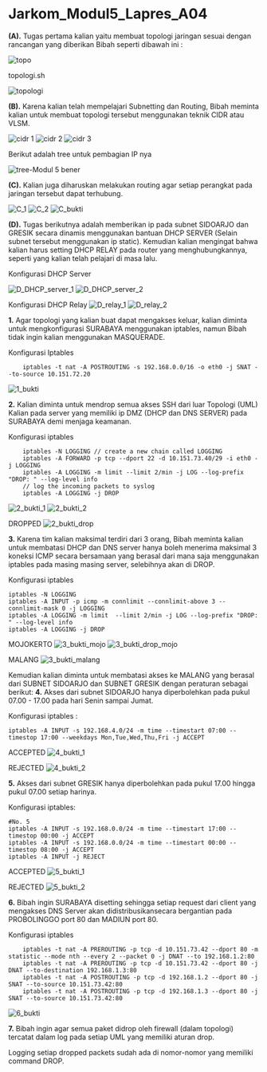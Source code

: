 # Jarkom_Modul5_Lapres_A04

**(A).** Tugas pertama kalian yaitu membuat topologi jaringan sesuai dengan rancangan yang diberikan Bibah seperti dibawah ini :

![topo](img/topo.png)

topologi.sh

![topologi](img/topologi.png)

**(B).** Karena kalian telah mempelajari Subnetting dan Routing, Bibah meminta kalian untuk membuat topologi tersebut menggunakan teknik ​CIDR atau ​VLSM​.

![cidr 1](https://user-images.githubusercontent.com/61299072/103285451-c3369b00-4a10-11eb-8f3f-63ecd37820b7.PNG)
![cidr 2](https://user-images.githubusercontent.com/61299072/103285454-c5005e80-4a10-11eb-952c-9ecf546d5bcf.PNG)
![cidr 3](https://user-images.githubusercontent.com/61299072/103285457-c893e580-4a10-11eb-9aa0-2f834598cefd.PNG)

Berikut adalah tree untuk pembagian IP nya

![tree-Modul 5 bener](https://user-images.githubusercontent.com/61299072/103285503-e5c8b400-4a10-11eb-909f-f6c7375de8b3.jpg)

**(C).** Kalian juga diharuskan melakukan routing agar setiap perangkat pada jaringan tersebut dapat terhubung.

![C_1](img/C_1.png)
![C_2](img/C_2.png)
![C_bukti](img/C_bukti.png)

**(D).** Tugas berikutnya adalah memberikan ip pada subnet ​SIDOARJO dan ​GRESIK secara dinamis menggunakan bantuan DHCP SERVER (Selain subnet tersebut menggunakan ip static). Kemudian kalian mengingat bahwa kalian harus setting DHCP RELAY pada router yang menghubungkannya, seperti yang kalian telah pelajari di masa lalu.

Konfigurasi DHCP Server

![D_DHCP_server_1](img/D_DHCP_server_1.png)
![D_DHCP_server_2](img/D_DHCP_server_2.png)

Konfigurasi DHCP Relay
    ![D_relay_1](img/D_relay_1.png)
    ![D_relay_2](img/D_relay_2.png)

**1.** Agar topologi yang kalian buat dapat mengakses keluar, kalian diminta untuk mengkonfigurasi SURABAYA ​menggunakan iptables, namun Bibah tidak ingin kalian menggunakan MASQUERADE.

Konfigurasi Iptables
```
    iptables -t nat -A POSTROUTING -s 192.168.0.0/16 -o eth0 -j SNAT --to-source 10.151.72.20
```
![1_bukti](img/1_bukti.png)

**2.** Kalian diminta untuk mendrop semua akses SSH dari luar Topologi (UML) Kalian pada server yang memiliki ip DMZ (DHCP dan DNS SERVER) pada ​SURABAYA​ demi menjaga keamanan.

Konfigurasi iptables
```
    iptables -N LOGGING // create a new chain called LOGGING
    iptables -A FORWARD -p tcp --dport 22 -d 10.151.73.40/29 -i eth0 -j LOGGING
    iptables -A LOGGING -m limit --limit 2/min -j LOG --log-prefix "DROP: " --log-level info
    // log the incoming packets to syslog
    iptables -A LOGGING -j DROP
```
![2_bukti_1](img/2_bukti_1.png)
![2_bukti_2](img/2_bukti_2.png)

DROPPED
![2_bukti_drop](img/2_bukti_drop.png)

**3.** Karena tim kalian maksimal terdiri dari 3 orang, Bibah meminta kalian untuk membatasi DHCP dan DNS server hanya boleh menerima maksimal 3 koneksi ICMP secara bersamaan yang berasal dari mana saja menggunakan ​iptables pada masing masing server​, selebihnya akan di DROP.

Konfigurasi iptables
```
iptables -N LOGGING
iptables -A INPUT -p icmp -m connlimit --connlimit-above 3 --connlimit-mask 0 -j LOGGING
iptables -A LOGGING -m limit  --limit 2/min -j LOG --log-prefix "DROP: " --log-level info
iptables -A LOGGING -j DROP

```

MOJOKERTO
![3_bukti_mojo](img/3_bukti_mojo.png)
![3_bukti_drop_mojo](img/3_bukti_drop_mojo.png)

MALANG
![3_bukti_malang](img/3_bukti_malang.png)


Kemudian kalian diminta untuk membatasi akses ke MALANG yang berasal dari SUBNET SIDOARJO dan SUBNET GRESIK dengan peraturan sebagai berikut:
**4.** Akses dari subnet SIDOARJO hanya diperbolehkan pada pukul 07.00 - 17.00 pada hari Senin sampai Jumat.

Konfigurasi iptables : 
```
iptables -A INPUT -s 192.168.4.0/24 -m time --timestart 07:00 --timestop 17:00 --weekdays Mon,Tue,Wed,Thu,Fri -j ACCEPT

```
ACCEPTED
![4_bukti_1](img/4_bukti_1.png)

REJECTED
![4_bukti_2](img/4_bukti_2.png)

**5.** Akses dari subnet GRESIK hanya diperbolehkan pada pukul 17.00 hingga pukul 07.00 setiap harinya.

Konfigurasi iptables:
```
#No. 5
iptables -A INPUT -s 192.168.0.0/24 -m time --timestart 17:00 --timestop 00:00 -j ACCEPT
iptables -A INPUT -s 192.168.0.0/24 -m time --timestart 00:00 --timestop 08:00 -j ACCEPT
iptables -A INPUT -j REJECT
```

ACCEPTED
![5_bukti_1](img/5_bukti_1.png)

REJECTED
![5_bukti_2](img/5_bukti_2.png)

**6.** Bibah ingin ​SURABAYA disetting sehingga setiap request dari client yang mengakses ​DNS Server akan didistribusikan ​secara bergantian pada PROBOLINGGO​ port 80 dan ​MADIUN​ port 80.

Konfigurasi iptables
```
    iptables -t nat -A PREROUTING -p tcp -d 10.151.73.42 --dport 80 -m statistic --mode nth --every 2 --packet 0 -j DNAT --to 192.168.1.2:80
    iptables -t nat -A PREROUTING -p tcp -d 10.151.73.42 --dport 80 -j DNAT --to-destination 192.168.1.3:80
    iptables -t nat -A POSTROUTING -p tcp -d 192.168.1.2 --dport 80 -j SNAT --to-source 10.151.73.42:80
    iptables -t nat -A POSTROUTING -p tcp -d 192.168.1.3 --dport 80 -j SNAT --to-source 10.151.73.42:80
```
![6_bukti](img/6_bukti.png)

**7.** Bibah ingin agar semua paket didrop oleh firewall (dalam topologi) tercatat dalam log pada setiap UML yang memiliki aturan drop.

Logging setiap dropped packets sudah ada di nomor-nomor yang memiliki command DROP.

